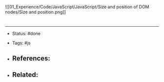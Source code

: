 # 
![[01_Experience/Code/JavaScript/JavaScript/Size and position of DOM nodes/Size and position.png]]


# 

---
- Status: #done

- Tags: #js

- References:
	- 

- Related:
	- 
